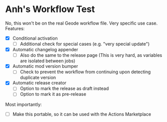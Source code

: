 # Anh's Workflow Test

No, this won't be on the real Geode workflow file. Very specific use case.
Features:
- [x] Conditional activation
  - [ ] Additional check for special cases (e.g. "very special update")
- [x] Automatic changelog appender
  - [ ] Also do the same to the release page (This is very hard, as variables are isolated between jobs)
- [x] Automatic mod version bumper
  - [ ] Check to prevent the workflow from continuing upon detecting duplicate version
- [x] Automatic release creator
  - [ ] Option to mark the release as draft instead
  - [ ] Option to mark it as pre-release

Most importantly:
- [ ] Make this portable, so it can be used with the Actions Marketplace

